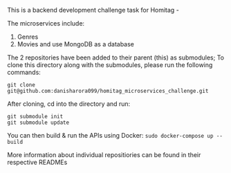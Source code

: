 This is a backend development challenge task for Homitag - 

The microservices include:
  1. Genres
  2. Movies
and use MongoDB as a database
 
The 2 repositories have been added to their parent (this) as submodules; To clone this directory along with the submodules, please run the following commands: 
```
git clone git@github.com:danisharora099/homitag_microservices_challenge.git
```
After cloning, cd into the directory and run:
```
git submodule init
git submodule update
```

You can then build & run the APIs using Docker:
``
sudo docker-compose up --build
``

More information about individual repositiories can be found in their respective READMEs
